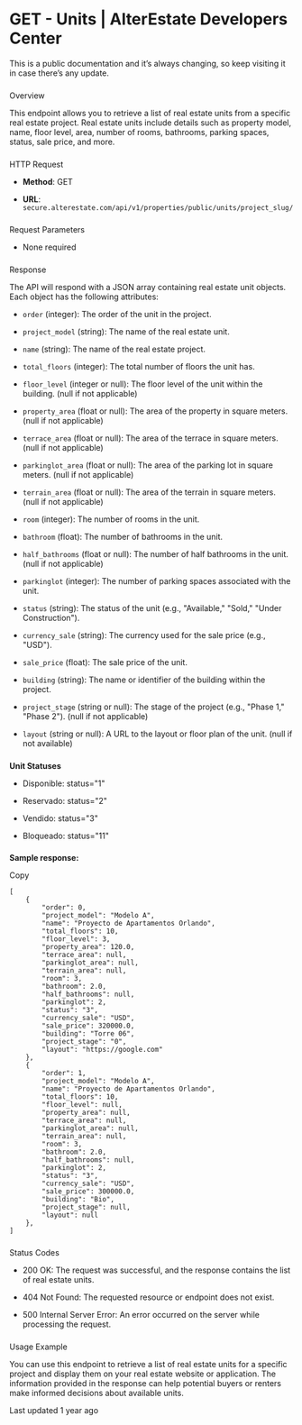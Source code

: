 # GET - Units | AlterEstate Developers Center

This is a public documentation and it’s always changing, so keep visiting it in case there’s any update.

### 

Overview

This endpoint allows you to retrieve a list of real estate units from a specific real estate project. Real estate units include details such as property model, name, floor level, area, number of rooms, bathrooms, parking spaces, status, sale price, and more.

### 

HTTP Request

*   **Method**: GET
    
*   **URL**: `secure.alterestate.com/api/v1/properties/public/units/project_slug/`
    

### 

Request Parameters

*   None required
    

### 

Response

The API will respond with a JSON array containing real estate unit objects. Each object has the following attributes:

*   `order` (integer): The order of the unit in the project.
    
*   `project_model` (string): The name of the real estate unit.
    
*   `name` (string): The name of the real estate project.
    
*   `total_floors` (integer): The total number of floors the unit has.
    
*   `floor_level` (integer or null): The floor level of the unit within the building. (null if not applicable)
    
*   `property_area` (float or null): The area of the property in square meters. (null if not applicable)
    
*   `terrace_area` (float or null): The area of the terrace in square meters. (null if not applicable)
    
*   `parkinglot_area` (float or null): The area of the parking lot in square meters. (null if not applicable)
    
*   `terrain_area` (float or null): The area of the terrain in square meters. (null if not applicable)
    
*   `room` (integer): The number of rooms in the unit.
    
*   `bathroom` (float): The number of bathrooms in the unit.
    
*   `half_bathrooms` (float or null): The number of half bathrooms in the unit. (null if not applicable)
    
*   `parkinglot` (integer): The number of parking spaces associated with the unit.
    
*   `status` (string): The status of the unit (e.g., "Available," "Sold," "Under Construction").
    
*   `currency_sale` (string): The currency used for the sale price (e.g., "USD").
    
*   `sale_price` (float): The sale price of the unit.
    
*   `building` (string): The name or identifier of the building within the project.
    
*   `project_stage` (string or null): The stage of the project (e.g., "Phase 1," "Phase 2"). (null if not applicable)
    
*   `layout` (string or null): A URL to the layout or floor plan of the unit. (null if not available)
    

### 

**Unit Statuses**

*   Disponible: status="1"
    
*   Reservado: status="2"
    
*   Vendido: status="3"
    
*   Bloqueado: status="11"
    

### 

**Sample response:**

Copy

    [
        {
            "order": 0,
            "project_model": "Modelo A",
            "name": "Proyecto de Apartamentos Orlando",
            "total_floors": 10,
            "floor_level": 3,
            "property_area": 120.0,
            "terrace_area": null,
            "parkinglot_area": null,
            "terrain_area": null,
            "room": 3,
            "bathroom": 2.0,
            "half_bathrooms": null,
            "parkinglot": 2,
            "status": "3",
            "currency_sale": "USD",
            "sale_price": 320000.0,
            "building": "Torre 06",
            "project_stage": "0",
            "layout": "https://google.com"
        },
        {
            "order": 1,
            "project_model": "Modelo A",
            "name": "Proyecto de Apartamentos Orlando",
            "total_floors": 10,
            "floor_level": null,
            "property_area": null,
            "terrace_area": null,
            "parkinglot_area": null,
            "terrain_area": null,
            "room": 3,
            "bathroom": 2.0,
            "half_bathrooms": null,
            "parkinglot": 2,
            "status": "3",
            "currency_sale": "USD",
            "sale_price": 300000.0,
            "building": "Bio",
            "project_stage": null,
            "layout": null
        },
    ]

### 

Status Codes

*   200 OK: The request was successful, and the response contains the list of real estate units.
    
*   404 Not Found: The requested resource or endpoint does not exist.
    
*   500 Internal Server Error: An error occurred on the server while processing the request.
    

### 

Usage Example

You can use this endpoint to retrieve a list of real estate units for a specific project and display them on your real estate website or application. The information provided in the response can help potential buyers or renters make informed decisions about available units.

Last updated 1 year ago

